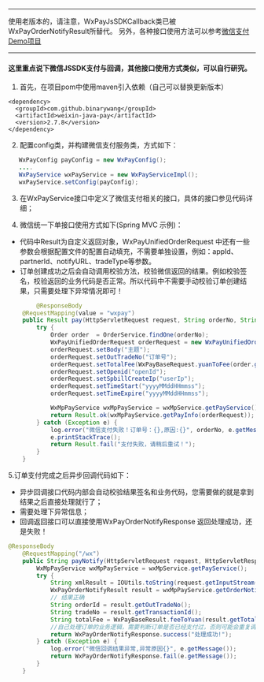 ****
使用老版本的，请注意，WxPayJsSDKCallback类已被WxPayOrderNotifyResult所替代。
另外，各种接口使用方法可以参考[微信支付Demo项目](https://github.com/binarywang/weixin-java-pay-demo)
****

#### 这里重点说下微信JSSDK支付与回调，其他接口使用方式类似，可以自行研究。
1. 首先，在项目pom中使用maven引入依赖（自己可以替换更新版本）
```
<dependency>
  <groupId>com.github.binarywang</groupId>
  <artifactId>weixin-java-pay</artifactId>
  <version>2.7.8</version>
</dependency>
```
2. 配置config类，并构建微信支付服务类，方式如下：
```java 
   WxPayConfig payConfig = new WxPayConfig();
   ....
   WxPayService wxPayService = new WxPayServiceImpl();
   wxPayService.setConfig(payConfig);
```
3. 在WxPayService接口中定义了微信支付相关的接口，具体的接口参见代码详细；

4. 微信统一下单接口使用方式如下(Spring MVC 示例)：
  * 代码中Result为自定义返回对象，WxPayUnifiedOrderRequest 中还有一些参数会根据配置文件的配置自动填充，不需要单独设置，例如：appId、partnerId、notifyURL、tradeType等参数。
  * 订单创建成功之后会自动调用校验方法，校验微信返回的结果。例如校验签名，校验返回的业务代码是否正常。所以代码中不需要手动校验订单创建结果，只需要处理下异常情况即可！
```java
        @ResponseBody
	@RequestMapping(value = "wxpay")
	public Result pay(HttpServletRequest request, String orderNo, String subject) {
		try {
			Order order  = OrderService.findOne(orderNo);
			WxPayUnifiedOrderRequest orderRequest = new WxPayUnifiedOrderRequest();
			orderRequest.setBody("主题");
			orderRequest.setOutTradeNo("订单号");
			orderRequest.setTotalFee(WxPayBaseRequest.yuanToFee(order.getTotalFee()));//元转成分
			orderRequest.setOpenid("openId");
			orderRequest.setSpbillCreateIp("userIp");
			orderRequest.setTimeStart("yyyyMMddHHmmss");
			orderRequest.setTimeExpire("yyyyMMddHHmmss");

			WxMpPayService wxMpPayService = wxMpService.getPayService();
			return Result.ok(wxMpPayService.getPayInfo(orderRequest));
		} catch (Exception e) {
			log.error("微信支付失败！订单号：{},原因:{}", orderNo, e.getMessage());
			e.printStackTrace();
			return Result.fail("支付失败，请稍后重试！");
		}
	}
```

5.订单支付完成之后异步回调代码如下：
  * 异步回调接口代码内部会自动校验结果签名和业务代码，您需要做的就是拿到结果之后直接处理就行了；
  * 需要处理下异常信息；
  * 回调返回接口可以直接使用WxPayOrderNotifyResponse 返回处理成功，还是失败！
```java
@ResponseBody
	@RequestMapping("/wx")
	public String payNotify(HttpServletRequest request, HttpServletResponse response) {
		WxMpPayService wxMpPayService = wxMpService.getPayService();
		try {
			String xmlResult = IOUtils.toString(request.getInputStream(), request.getCharacterEncoding());
			WxPayOrderNotifyResult result = wxMpPayService.getOrderNotifyResult(xmlResult);
			// 结果正确
			String orderId = result.getOutTradeNo();
			String tradeNo = result.getTransactionId();
			String totalFee = WxPayBaseResult.feeToYuan(result.getTotalFee());
			//自己处理订单的业务逻辑，需要判断订单是否已经支付过，否则可能会重复调用
			return WxPayOrderNotifyResponse.success("处理成功!");
		} catch (Exception e) {
			log.error("微信回调结果异常,异常原因{}", e.getMessage());
			return WxPayOrderNotifyResponse.fail(e.getMessage());
		}
	}
```